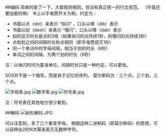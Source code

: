 ##编码
简单的查了一下，大致规则相同，但没有真正统一的行文规范。
（毕竟还要加密的嘛）
书上以手电筒开关为例，约定为：
 - 书面以点（dot）来表示 “快闪” ，口头以嘀（dib）表示
 - 书面以划（dash）来表示 “慢闪”，口头以嗒（dab）表示
 - 划的显示时长是点的3倍（如果快闪的光持续1秒，则慢闪的光持续3秒）
 - 点和划之间的间隔时长和点相同（即手电筒熄灭1秒）
 - 同一个单词中的字母间隔，相当于划的时长（6秒）
 - 单词之间的间隔，为两个划的时长（6秒）

注：以快闪时间为基准单位，间隔时长只是一种约定，可以更改。

SOS并不是一个缩写，而是易于记忆的序列。
莫尔斯码为：三个点，三个划，三个点。

![字母表.jpg](http://upload-images.jianshu.io/upload_images/1936727-3bb25c40a180f73a.jpg?imageMogr2/auto-orient/strip%7CimageView2/2/w/1240)
![数字表.jpg](http://upload-images.jianshu.io/upload_images/1936727-4f19391fdf0ee7ad.jpg?imageMogr2/auto-orient/strip%7CimageView2/2/w/1240)
![符号表.jpg](http://upload-images.jianshu.io/upload_images/1936727-1b2bbf813edbde0b.jpg?imageMogr2/auto-orient/strip%7CimageView2/2/w/1240)

注：符号表在其他地方很少看到。

##解码
![树形解码.JPG](http://upload-images.jianshu.io/upload_images/1936727-698eec9b9bf6f39b.JPG?imageMogr2/auto-orient/strip%7CimageView2/2/w/1240)

可以注意到，多了几个重音字母。
根据这种二进制码（即莫尔斯码）的思想，可以延伸出2的N次幂来表示无数种字符。
